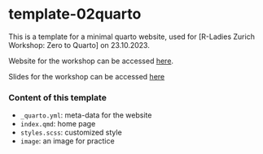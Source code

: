 # template-02quarto

This is a template for a minimal quarto website, used for [R-Ladies Zurich Workshop: Zero to Quarto] on 23.10.2023.

Website for the workshop can be accessed [here](https://andreaczhang.github.io/workshop-02quarto/).

Slides for the workshop can be accessed [here](https://andreaczhang.github.io/slides-02quarto/)

### Content of this template

* `_quarto.yml`: meta-data for the website
* `index.qmd`: home page
* `styles.scss`: customized style
* `image`: an image for practice

